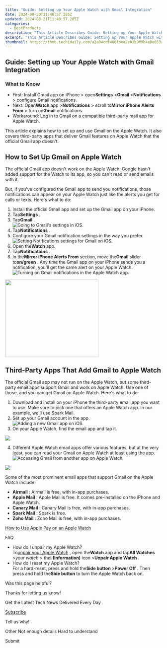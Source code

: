 ```yaml
---
title: "Guide: Setting up Your Apple Watch with Gmail Integration"
date: 2024-08-20T11:40:57.285Z
updated: 2024-08-21T11:40:57.285Z
categories:
  - BestProducts
description: "This Article Describes Guide: Setting up Your Apple Watch with Gmail Integration"
excerpt: "This Article Describes Guide: Setting up Your Apple Watch with Gmail Integration"
thumbnail: https://thmb.techidaily.com/a2a04cdf466fbea2e01b9f9b4e0e053a2190bbd1cddde4903063c61616ed0d4f.jpg
---
```


## Guide: Setting up Your Apple Watch with Gmail Integration
### What to Know

* First: Install Gmail app on iPhone > open**Settings** \>**Gmail** \>**Notifications** \> configure Gmail notifications.
* Next: Open**Watch** app >**Notifications** \> scroll to**Mirror iPhone Alerts From** \> turn on**Gmail** notifications.
* Workaround: Log in to Gmail on a compatible third-party mail app for Apple Watch.

 This article explains how to set up and use Gmail on the Apple Watch. It also covers third-party apps that deliver Gmail features on Apple Watch that the official Gmail app doesn't.

## How to Set Up Gmail on Apple Watch

 The official Gmail app doesn't work on the Apple Watch. Google hasn't added support for the Watch to its app, so you can't read or send emails with it.

 But, if you've configured the Gmail app to send you notifications, those notifications can appear on your Apple Watch just like the alerts you get for calls or texts. Here's what to do:

1. Install the official Gmail app and set up the Gmail app on your iPhone.
2. Tap**Settings** .
3. Tap**Gmail** .  
![Going to Gmail's settings in iOS.](https://www.lifewire.com/thmb/Ylj5eWnoXf6k2WwC50sMfqRetwM=/1500x0/filters:no_upscale():max_bytes(150000):strip_icc():format(webp)/A3-SetUpGmailonAppleWatch-annotated-69e89bfbd18445f9b3e398dc61d0688e.jpg)
4. Tap**Notifications** .
5. Configure your Gmail notification settings in the way you prefer.  
![Setting Notifications settings for Gmail on iOS.](https://www.lifewire.com/thmb/4_aheiBRo9dIoUbVhRV9YJFdbYs=/1500x0/filters:no_upscale():max_bytes(150000):strip_icc():format(webp)/A5-SetUpGmailonAppleWatch-annotated-7407b65f838f4e499912e237f9864531.jpg)
6. Open the**Watch** app.
7. Tap**Notifications** .
8. In the**Mirror iPhone Alerts From** section, move the**Gmail** slider to**on/green** . Any time the Gmail app on your iPhone sends you a notification, you'll get the same alert on your Apple Watch.  
![Turning on Gmail notifications in the Apple Watch app.](https://www.lifewire.com/thmb/0yLWjIcEkJ3z_n3kdqipuKhk8lo=/1500x0/filters:no_upscale():max_bytes(150000):strip_icc():format(webp)/A8-SetUpGmailonAppleWatch-annotated-403975354cf64152a99d2cc87dadd768.jpg)

<!-- affiliate ads begin -->
<a href="https://printrendy.pxf.io/c/5597632/1453721/17020" target="_top" id="1453721"><img src="//a.impactradius-go.com/display-ad/17020-1453721" border="0" alt="" width="300" height="250"/></a><img height="0" width="0" src="https://imp.pxf.io/i/5597632/1453721/17020" style="position:absolute;visibility:hidden;" border="0" />
<!-- affiliate ads end -->
## Third-Party Apps That Add Gmail to Apple Watch

 The official Gmail app may not run on the Apple Watch, but some third-party email apps support Gmail and work on Apple Watch. Use one of those, and you can get Gmail on Apple Watch. Here's what to do:

1. Download and install on your iPhone the third-party email app you want to use. Make sure to pick one that offers an Apple Watch app. In our example, we'll use Spark Mail.
2. Set up your Gmail account in the app.  
![Adding a new Gmail app on iOS.](https://www.lifewire.com/thmb/ECWcmLBRCKD-Y5DUqayIQktpmuY=/1500x0/filters:no_upscale():max_bytes(150000):strip_icc():format(webp)/B2-SetUpGmailonAppleWatch-annotated-f509b794afbb40429213411df93b8dea.jpg)
3. On your Apple Watch, find the email app and tap it.
<!-- affiliate ads begin -->
<a href="https://secure.2checkout.com/order/checkout.php?PRODS=4620778&QTY=1&AFFILIATE=108875&CART=1"><img src="https://secure.avangate.com/images/merchant/07dd4d5a72f5740ef0f035f201951476/300__250banner.jpg" border="0"></a>
<!-- affiliate ads end -->
4. Different Apple Watch email apps offer various features, but at the very least, you can read your Gmail on Apple Watch at least using the app.  
![Accessing Gmail from another app on Apple Watch.](https://www.lifewire.com/thmb/f0mUcLddFz_78zcaQPir3SJSfp8=/1500x0/filters:no_upscale():max_bytes(150000):strip_icc():format(webp)/B4-SetUpGmailonAppleWatch-annotated-e93fdcd297c349dabf88e3b909824a3c.jpg)

<!-- affiliate ads begin -->
<a href="https://secure.2checkout.com/order/checkout.php?PRODS=4715391&QTY=1&AFFILIATE=108875&CART=1"><img src="https://secure.avangate.com/images/merchant/7f687767ccf20fcea1c9dc4a5adc2326/Digisigner_banner_728_x_90_color_version.png" border="0"></a>
<!-- affiliate ads end -->
 Some of the most prominent email apps that support Gmail on the Apple Watch include:

* **Airmail** : Airmail is free, with in-app purchases.
* **Apple Mail** : Apple Mail is free. It comes pre-installed on the iPhone and Apple Watch.
* **Canary Mail** : Canary Mail is free, with in-app purchases.
* **Spark Mail** : Spark is free.
* **Zoho Mail** : Zoho Mail is free, with in-app purchases.

[How to Use Apple Pay on an Apple Watch](https://www.lifewire.com/use-apple-pay-on-apple-watch-8666454)

 FAQ

* How do I unpair my Apple Watch?  
 To[unpair your Apple Watch](https://www.lifewire.com/how-to-reset-apple-watch-4175952) , open the**Watch** app and tap**All Watches** \>_your watch_ \> the**i (Information)** icon >**Unpair Apple Watch** .
* How do I reset my Apple Watch?  
 For a hard-reset, press and hold the**Side button** \>**Power Off** . Then press and hold the**Side button** to turn the Apple Watch back on.

Was this page helpful?

Thanks for letting us know!

 Get the Latest Tech News Delivered Every Day

[Subscribe](https://www.lifewire.com/#)

Tell us why!

 Other  Not enough details  Hard to understand

 Submit

<ins class="adsbygoogle"
     style="display:block"
     data-ad-format="autorelaxed"
     data-ad-client="ca-pub-7571918770474297"
     data-ad-slot="1223367746"></ins>



<ins class="adsbygoogle"
     style="display:block"
     data-ad-client="ca-pub-7571918770474297"
     data-ad-slot="8358498916"
     data-ad-format="auto"
     data-full-width-responsive="true"></ins>


